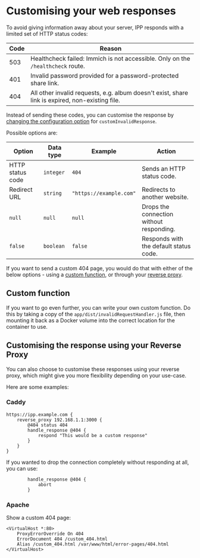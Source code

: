 # Customising your web responses

To avoid giving information away about your server, IPP responds with a limited set of HTTP status codes:

| Code | Reason                                                                                          |
|------|-------------------------------------------------------------------------------------------------|
| 503  | Healthcheck failed: Immich is not accessible. Only on the `/healthcheck` route.                 |
| 401  | Invalid password provided for a password-protected share link.                                  |
| 404  | All other invalid requests, e.g. album doesn't exist, share link is expired, non-existing file. |

Instead of sending these codes, you can customise the response by [changing the configuration option](../README.md#immich-public-proxy-options) for `customInvalidResponse`.

Possible options are:

| Option           | Data type | Example                 | Action                                   |
|------------------|-----------|-------------------------|------------------------------------------|
| HTTP status code | `integer` | `404`                   | Sends an HTTP status code.               |
| Redirect URL     | `string`  | `"https://example.com"` | Redirects to another website.            |
| `null`           | `null`    | `null`                  | Drops the connection without responding. |
| `false`          | `boolean` | `false`                 | Responds with the default status code.   |

If you want to send a custom 404 page, you would do that with either of the below options - using a [custom function](#custom-function), or through your [reverse proxy](#customising-the-response-using-your-reverse-proxy).

## Custom function

If you want to go even further, you can write your own custom function. Do this by taking a copy of the `app/dist/invalidRequestHandler.js` file,
then mounting it back as a Docker volume into the correct location for the container to use.

## Customising the response using your Reverse Proxy

You can also choose to customise these responses using your reverse proxy, which might give you more flexibility depending on your use-case.

Here are some examples:

### Caddy

```
https://ipp.example.com {
    reverse_proxy 192.168.1.1:3000 {
        @404 status 404
        handle_response @404 {
            respond "This would be a custom response"
        }
    }
}
```

If you wanted to drop the connection completely without responding at all, you can use:

```
        handle_response @404 {
            abort
        }
```

### Apache

Show a custom 404 page:

```
<VirtualHost *:80>
    ProxyErrorOverride On 404
    ErrorDocument 404 /custom_404.html
    Alias /custom_404.html /var/www/html/error-pages/404.html
</VirtualHost>
```
